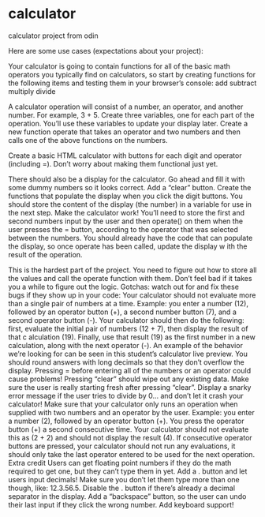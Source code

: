 # calculator
calculator project from odin

Here are some use cases (expectations about your project):

Your calculator is going to contain functions for all of the basic math operators you typically find on calculators, so start by creating functions for the following items and testing them in your browser’s console:
add
subtract
multiply
divide

A calculator operation will consist of a number, an operator, and another number. For example, 3 + 5. Create three 
variables, one for each part of the operation. You’ll use these variables to update your display later.
Create a new function operate that takes an operator and two numbers and then calls one of the above functions on the 
numbers.

Create a basic HTML calculator with buttons for each digit and operator (including =).
Don’t worry about making them functional just yet.

There should also be a display for the calculator. Go ahead and fill it with some dummy numbers so it looks correct.
Add a “clear” button.
Create the functions that populate the display when you click the digit buttons. You should store the content of the 
display (the number) in a variable for use in the next step.
Make the calculator work! You’ll need to store the first and second numbers input by the user and then operate() on 
them when the user presses the = button, according to the operator that was selected between the numbers.
You should already have the code that can populate the display, so once operate has been called, update the display w
ith the result of the operation.

This is the hardest part of the project. You need to figure out how to store all the values and call the operate 
function with them. Don’t feel bad if it takes you a while to figure out the logic.
Gotchas: watch out for and fix these bugs if they show up in your code:
Your calculator should not evaluate more than a single pair of numbers at a time. Example: you enter a number (12), 
followed by an operator button (+), a second number button (7), and a second operator button (-). Your calculator 
should then do the following: first, evaluate the initial pair of numbers (12 + 7), then display the result of that c
alculation (19). Finally, use that result (19) as the first number in a new calculation, along with the next operator 
(-). An example of the behavior we’re looking for can be seen in this student’s calculator live preview.
You should round answers with long decimals so that they don’t overflow the display.
Pressing = before entering all of the numbers or an operator could cause problems!
Pressing “clear” should wipe out any existing data. Make sure the user is really starting fresh after pressing “clear”.
Display a snarky error message if the user tries to divide by 0… and don’t let it crash your calculator!
Make sure that your calculator only runs an operation when supplied with two numbers and an operator by the user. 
Example: you enter a number (2), followed by an operator button (+). You press the operator button (+) a second 
consecutive time. Your calculator should not evaluate this as (2 + 2) and should not display the result (4). 
If consecutive operator buttons are pressed, your calculator should not run any evaluations, it should only take the 
last operator entered to be used for the next operation.
Extra credit
Users can get floating point numbers if they do the math required to get one, but they can’t type them in yet. Add a . 
button and let users input decimals! Make sure you don’t let them type more than one though, like: 12.3.56.5. Disable 
the . button if there’s already a decimal separator in the display.
Add a “backspace” button, so the user can undo their last input if they click the wrong number.
Add keyboard support!